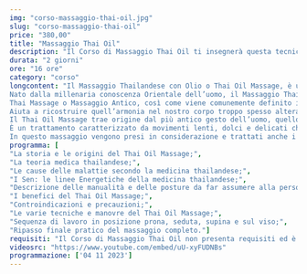 ```yaml
---
img: "corso-massaggio-thai-oil.jpg"
slug: "corso-massaggio-thai-oil"
price: "380,00"
title: "Massaggio Thai Oil"
description: "Il Corso di Massaggio Thai Oil ti insegnerà questa tecnica derivata dal concetto della medicina tradizionale cinese ma svolto con olio e praticato sul lettino. Questa tipologia di massaggio è strutturata con una sequenza di manovre atte alla stimolazione delle linee energetiche, liberandole da eventuali blocchi e permettendo all'energia di rivitalizzarsi, riprendendo così il suo fluire libero."
durata: "2 giorni"
ore: "16 ore"
category: "corso"
longcontent: "Il Massaggio Thailandese con Olio o Thai Oil Massage, è una variante del Massaggio Thailandese Tradizionale, ma, a differenza di quest'ultimo, viene praticato con l' utilizzo di olio.
Nato dalla millenaria conoscenza Orientale dell’uomo, il Massaggio Thailandese con Olio si sta affermando in tutto l’occidente come una delle più moderne discipline di lavoro su tutte le dimensioni dell’essere.
Thai Massage o Massaggio Antico, così come viene comunemente definito in Thailandia, per il fatto di non avere nei secoli subito modificazione alcuna di spirito e tecnica, viene in pratica quotidianamente utilizzato per normalizzare ogni alterazione e stato doloroso fisico e psicofisico, ma anche dimensioni più profonde quali quelle emozionali ed energetiche.
Aiuta a ricostruire quell’armonia nel nostro corpo troppo spesso alterata da stati di tensione e di stress.
Il Thai Oil Massage trae origine dal più antico gesto dell’uomo, quello di prendersi cura del proprio dolore attraverso il contatto di una mano amica ed esperta.
È un trattamento caratterizzato da movimenti lenti, dolci e delicati che portano ad un senso completo di relax.
In questo massaggio vengono presi in considerazione e trattati anche i meridiani energetici, in modo da stimolare il fluire dell'energia vitale nel corpo."
programma: [
"La storia e le origini del Thai Oil Massage;",
"La teoria medica thailandese;",
"Le cause delle malattie secondo la medicina thailandese;",
"I Sen: le linee Energetiche della medicina thailandese;",
"Descrizione delle manualità e delle posture da far assumere alla persona;",
"I benefici del Thai Oil Massage;",
"Controindicazioni e precauzioni;",
"Le varie tecniche e manovre del Thai Oil Massage;",
"Sequenza di lavoro in posizione prona, seduta, supina e sul viso;",
"Ripasso finale pratico del massaggio completo."]
requisiti: "Il Corso di Massaggio Thai Oil non presenta requisiti ed è un corso aperto a tutti."
videosrc: "https://www.youtube.com/embed/uU-xyFUDNBs"
programmazione: ['04 11 2023']    
---
```

